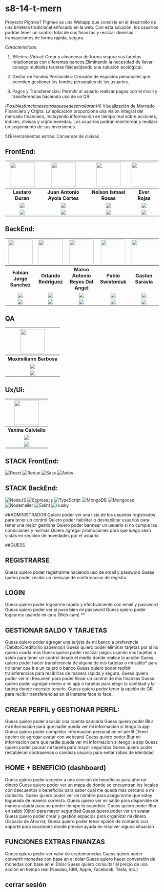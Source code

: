# s8-14-t-mern
Proyecto Pigmeo?
Pigmeo es una Webapp  que consiste en el desarrollo de una billetera tradicional enfocado en la web. Con esta solución, los usuarios podrán tener un control total de sus finanzas y realizar diversas transacciones de forma rápida, segura.

*Características*:
1) Billetera Virtual:
 Crear y almacenar de forma segura sus tarjetas  relacionadas con diferentes bancos.Eliminando la necesidad de llevar consigo múltiples tarjetas físicas(dando una solución ecológica).

2) Gestor de Fondos Personales: 
Creación de espacios personales que permiten gestionar los fondos personales de los usuarios. 

3) Pagos y Transferencias:  Permitir al usuario realizar pagos con el móvil y transferencias haciendo uso de un QR

$(Posibles funciones extras que se desarrollaran)
4)$ Visualización de Mercado Financiero y Cripto: La aplicación proporciona una visión integral del mercado financiero, incluyendo información en tiempo real sobre acciones, índices, divisas y criptomonedas. Los usuarios podrán monitorear y realizar un seguimiento de sus inversiones.

5)$ Herramientas extras: Conversor de divisas

## FrontEnd: 
| <img src="https://ui-avatars.com/api/?name=Lautaro" width=80 /> | <img src="https://ui-avatars.com/api/?name=Antonio" width=80 /> | <img src="https://avatars.githubusercontent.com/u/76495548?s=400&u=ae81f1eeadb3e2a47724777c88f2aecc16ebfee5&v=4" width=80 /> | <img src="https://ui-avatars.com/api/?name=E" width=80 /> | 
|:-:|:-:|:-:|:-:| 
| **Lautaro Duran** | **Juan Antonio Ayola Cortes** | **Nelson Ismael Rosas** | **Ever Rojas** | <!---Github-->
| <a href="https://github.com/"><img src="https://img.shields.io/badge/github-%23121011.svg?&style=for-the-badge&logo=github&logoColor=white"/></a> | <a href="https://github.com/"><img src="https://img.shields.io/badge/github-%23121011.svg?&style=for-the-badge&logo=github&logoColor=white"/></a> | <a href="https://github.com/Ismaelnelro"><img src="https://img.shields.io/badge/github-%23121011.svg?&style=for-the-badge&logo=github&logoColor=white"/></a> | <a href="https://github.com/"><img src="https://img.shields.io/badge/github-%23121011.svg?&style=for-the-badge&logo=github&logoColor=white"/></a> |<!---Linkedin-->
| <a href="https://www.linkedin.com/"><img src="https://img.shields.io/badge/linkedin%20-%230077B5.svg?&style=for-the-badge&logo=linkedin&logoColor=white"/></a> | <a href="https://www.linkedin.com/"><img src="https://img.shields.io/badge/linkedin%20-%230077B5.svg?&style=for-the-badge&logo=linkedin&logoColor=white"/></a> | <a href="https://www.linkedin.com/in/ismaelrosas/"><img src="https://img.shields.io/badge/linkedin%20-%230077B5.svg?&style=for-the-badge&logo=linkedin&logoColor=white"/></a> | <a href="https://www.linkedin.com/"><img src="https://img.shields.io/badge/linkedin%20-%230077B5.svg?&style=for-the-badge&logo=linkedin&logoColor=white"/></a> |

## BackEnd:
| <img src="https://ca.slack-edge.com/T02KS88FB0E-U04MEGXSAAJ-f87dd59680fa-512" width=80/> | <img src="https://ui-avatars.com/api/?name=orlando" width=80 /> | <img src="https://ui-avatars.com/api/?name=Marco" width=80 /> | <img src="https://ui-avatars.com/api/?name=Pablo" width=80 /> | <img src="https://ui-avatars.com/api/?name=Gaston" width=80 /> |
|:-:|:-:|:-:|:-:|:-:|
| **Fabian Jorge Sanchez** | **Orlando Rodriguez** | **Marco Antonio Reyes Del Angel** | **Pablo Swistoniuk** | **Gaston Saravia** |
| <a href="https://github.com/fabisanz-dev"><img src="https://img.shields.io/badge/github-%23121011.svg?&style=for-the-badge&logo=github&logoColor=white"/></a> | <a href="https://github.com/"><img src="https://img.shields.io/badge/github-%23121011.svg?&style=for-the-badge&logo=github&logoColor=white"/></a> | <a href="https://github.com/"><img src="https://img.shields.io/badge/github-%23121011.svg?&style=for-the-badge&logo=github&logoColor=white"/></a> | <a href="https://github.com/"><img src="https://img.shields.io/badge/github-%23121011.svg?&style=for-the-badge&logo=github&logoColor=white"/></a> | <a href="https://github.com/"><img src="https://img.shields.io/badge/github-%23121011.svg?&style=for-the-badge&logo=github&logoColor=white"/></a> |
| <a href="https://www.linkedin.com/in/fabian-sanchez-j/"><img src="https://img.shields.io/badge/linkedin%20-%230077B5.svg?&style=for-the-badge&logo=linkedin&logoColor=white"/></a> | <a href="https://www.linkedin.com/"><img src="https://img.shields.io/badge/linkedin%20-%230077B5.svg?&style=for-the-badge&logo=linkedin&logoColor=white"/></a> | <a href="https://www.linkedin.com/"><img src="https://img.shields.io/badge/linkedin%20-%230077B5.svg?&style=for-the-badge&logo=linkedin&logoColor=white"/></a> | <a href="https://www.linkedin.com/"><img src="https://img.shields.io/badge/linkedin%20-%230077B5.svg?&style=for-the-badge&logo=linkedin&logoColor=white"/></a> | <a href="https://www.linkedin.com/"><img src="https://img.shields.io/badge/linkedin%20-%230077B5.svg?&style=for-the-badge&logo=linkedin&logoColor=white"/></a> |

## QA
| <img src="https://ui-avatars.com/api/?name=Maximiliano" width=80 /> 
|:-:|
| **Maximiliano Barbosa** |
| <a href="https://github.com/"><img src="https://img.shields.io/badge/github-%23121011.svg?&style=for-the-badge&logo=github&logoColor=white"/></a> |
| <a href="https://www.linkedin.com/"><img src="https://img.shields.io/badge/linkedin%20-%230077B5.svg?&style=for-the-badge&logo=linkedin&logoColor=white"/></a> |

## Ux/Ui:
| <img src="https://ui-avatars.com/api/?name=Yanina" width=80 /> 
|:-:|
| **Yanina Calviello** |
| <a href="https://github.com/"><img src="https://img.shields.io/badge/github-%23121011.svg?&style=for-the-badge&logo=github&logoColor=white"/></a> |
| <a href="https://www.linkedin.com/"><img src="https://img.shields.io/badge/linkedin%20-%230077B5.svg?&style=for-the-badge&logo=linkedin&logoColor=white"/></a> |

## STACK FrontEnd:
![React](https://img.shields.io/badge/React-149eca?style=for-the-badge&logo=react&logoColor=fff) ![Redux](https://img.shields.io/badge/Redux-593D88?style=for-the-badge&logo=redux&logoColor=white) ![Sass](https://img.shields.io/badge/Sass-CC6699?style=for-the-badge&logo=sass&logoColor=white) ![Axios](https://img.shields.io/badge/-Axios-671ddf?style=for-the-badge&logo=axios&logoColor=white)


  
## STACK BackEnd:
![NodeJS](https://img.shields.io/badge/Node.js-6DA55F?style=for-the-badge&logo=Node.js&logoColor=white) ![Express.js](https://img.shields.io/badge/Express.js-%23404d59.svg?style=for-the-badge&logo=Express&logoColor=%2361DAFB) ![TypeScript](https://img.shields.io/badge/TypeScript-blue.svg?style=for-the-badge&logo=TypeScript&logoColor=white) ![MongoDB](https://img.shields.io/badge/MongoDB-%234ea94b.svg?style=for-the-badge&logo=MongoDB&logoColor=white) ![Mongoose](https://img.shields.io/badge/Mongoose-%2320232a.svg?style=for-the-badge&logo=Mongoose&logoColor=%%2361DAFB) ![Nodemailer](https://img.shields.io/badge/Nodemailer-0F9DCE?style=for-the-badge&logo=Nodemailer&logoColor=fff) ![Eslint](https://img.shields.io/badge/EsLint-4B32C3?style=for-the-badge&logo=Eslint&logoColor=fff) ![Husky](https://img.shields.io/badge/Husky🐶-FFF?style=for-the-badge)

 
  ##ADMINISTRADOR
Quiero poder ver una lista de los usuarios registrados para tener un control 
Quiero poder habilitar o deshabilitar usuarios para tener una mejor gestiona
Quiero poder bannear un usuario si no cumple las condiciones y normas
Quiero agregar promociones para que luego sean vistas en sección de novedades por el usuario


##GUESS
## REGISTRARSE
Guess quiero poder registrarme haciendo uso de email y password
Guess quiero poder recibir un mensaje de confirmacion de registro

## LOGIN
Guess quiero poder logearme rapido y efectivamente con email y password
Guess quiero poder ver si puse bien mi password
Guess quiero poder logearme usando mi cara (Web cam) **

## GESTIONAR SALDO Y TARJETAS
Guess quiero poder agregar una tarjeta de mi banco a preferencia (Debito/Credito(no sabemos))
Guess quiero poder eliminar tarjetas por si no quiero usarla mas
Guess quiero poder realizar pagos usando mis tarjetas o saldo para tener un control desde el medio donde realice la acción
Guess quiero poder hacer transferencia de alguna de mis tarjetas  o mi saldo* para no tener que ir a un cajero o banco
Guess quiero poder recibir transferencias para recibirlas de manera rápida y segura.
Guess quiero poder ver mi Resumen para poder llevar un control de mis finanzas
Guess quiero poder agregar dinero a mi app o tarjetas para elegir la cantidad y la tarjeta donde necesito tenerlo.
Guess quiero poder tener la opción de QR para recibir transferencias en el instante face to face.

## CREAR PERFIL y GESTIONAR PERFIL:
Guess quiero poder asociar una cuenta bancaria
Guess quiero poder Blur mi informacion para que nadie pueda ver mi informacion si tengo la app
Guess quiero poder completar informacion personal en mi perfil (Tener opcion de agregar avatar con webcam)
Guess quiero poder Blur mi informacion para que nadie pueda ver mi informacion si tengo la app
Guess quiero poder pausar mi tarjeta para mayor seguridad
Guess quiero poder restablecer contrasenas o cambias usuario para evitar robos de identidad

## HOME + BENEFICIO (dashboard)
Guess quiero poder acceder a una sección de beneficios para ahorrar dinero
Guess quiero poder ver un mapa de donde se encuentran los locales con descuentos o beneficios para saber cuál me queda más cercano a mi domicilio.
Guess quiero poder ver mi nombre para asegurarme que estoy logueado de manera correcta.
Guess quiero ver mi saldo para disponible de manera rápida para no perder tiempo buscandolo.
Guess quiero poder Blur en saldo (Ojito) para mayor seguridad
Guess quiero poder ver un avatar
Guess quiero poder crear y gestión espacios para organizar mi dinero (Espacio de Ahorra);
Guess quiero poder tener opción de contacto con soporte para ocasiones donde precise ayuda en resolver alguna situación


## FUNCIONES EXTRAS FINANZAS
Guess quiero poder ver valor de criptomonedas
Guess quiero poder convertir monedas con base en el dolar
Guess quiero hacer conversión de monedas con base en el Dolar
Guess quiero consultar el precio de una accion en tiempo real (Nasdaq, IBM, Apple, Facebook, Tesla, etc.)

## cerrar sesión
